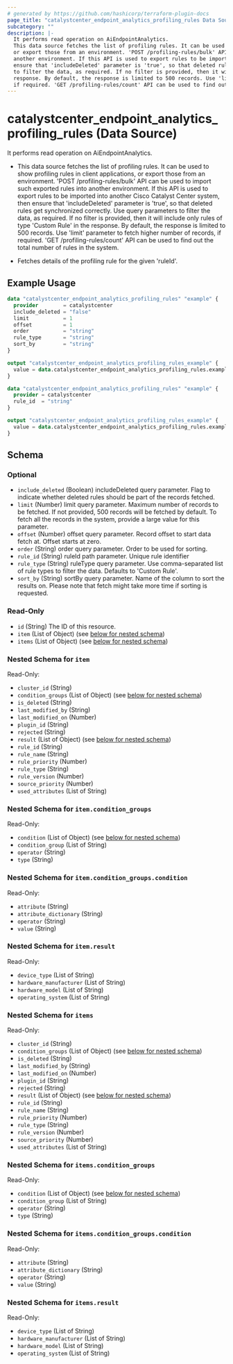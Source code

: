 ```yaml
---
# generated by https://github.com/hashicorp/terraform-plugin-docs
page_title: "catalystcenter_endpoint_analytics_profiling_rules Data Source - terraform-provider-catalystcenter"
subcategory: ""
description: |-
  It performs read operation on AiEndpointAnalytics.
  This data source fetches the list of profiling rules. It can be used to show profiling rules in client applications,
  or export those from an environment. 'POST /profiling-rules/bulk' API can be used to import such exported rules into
  another environment. If this API is used to export rules to be imported into another Cisco Catalyst Center system, then
  ensure that 'includeDeleted' parameter is 'true', so that deleted rules get synchronized correctly. Use query parameters
  to filter the data, as required. If no filter is provided, then it will include only rules of type 'Custom Rule' in the
  response. By default, the response is limited to 500 records. Use 'limit' parameter to fetch higher number of records,
  if required. 'GET /profiling-rules/count' API can be used to find out the total number of rules in the system.Fetches details of the profiling rule for the given 'ruleId'.
---
```


# catalystcenter_endpoint_analytics_profiling_rules (Data Source)

It performs read operation on AiEndpointAnalytics.

- This data source fetches the list of profiling rules. It can be used to show profiling rules in client applications,
or export those from an environment. 'POST /profiling-rules/bulk' API can be used to import such exported rules into
another environment. If this API is used to export rules to be imported into another Cisco Catalyst Center system, then
ensure that 'includeDeleted' parameter is 'true', so that deleted rules get synchronized correctly. Use query parameters
to filter the data, as required. If no filter is provided, then it will include only rules of type 'Custom Rule' in the
response. By default, the response is limited to 500 records. Use 'limit' parameter to fetch higher number of records,
if required. 'GET /profiling-rules/count' API can be used to find out the total number of rules in the system.

- Fetches details of the profiling rule for the given 'ruleId'.

## Example Usage

```terraform
data "catalystcenter_endpoint_analytics_profiling_rules" "example" {
  provider        = catalystcenter
  include_deleted = "false"
  limit           = 1
  offset          = 1
  order           = "string"
  rule_type       = "string"
  sort_by         = "string"
}

output "catalystcenter_endpoint_analytics_profiling_rules_example" {
  value = data.catalystcenter_endpoint_analytics_profiling_rules.example.items
}

data "catalystcenter_endpoint_analytics_profiling_rules" "example" {
  provider = catalystcenter
  rule_id  = "string"
}

output "catalystcenter_endpoint_analytics_profiling_rules_example" {
  value = data.catalystcenter_endpoint_analytics_profiling_rules.example.item
}
```

<!-- schema generated by tfplugindocs -->
## Schema

### Optional

- `include_deleted` (Boolean) includeDeleted query parameter. Flag to indicate whether deleted rules should be part of the records fetched.
- `limit` (Number) limit query parameter. Maximum number of records to be fetched. If not provided, 500 records will be fetched by default. To fetch all the records in the system, provide a large value for this parameter.
- `offset` (Number) offset query parameter. Record offset to start data fetch at. Offset starts at zero.
- `order` (String) order query parameter. Order to be used for sorting.
- `rule_id` (String) ruleId path parameter. Unique rule identifier
- `rule_type` (String) ruleType query parameter. Use comma-separated list of rule types to filter the data. Defaults to 'Custom Rule'.
- `sort_by` (String) sortBy query parameter. Name of the column to sort the results on. Please note that fetch might take more time if sorting is requested.

### Read-Only

- `id` (String) The ID of this resource.
- `item` (List of Object) (see [below for nested schema](#nestedatt--item))
- `items` (List of Object) (see [below for nested schema](#nestedatt--items))

<a id="nestedatt--item"></a>
### Nested Schema for `item`

Read-Only:

- `cluster_id` (String)
- `condition_groups` (List of Object) (see [below for nested schema](#nestedobjatt--item--condition_groups))
- `is_deleted` (String)
- `last_modified_by` (String)
- `last_modified_on` (Number)
- `plugin_id` (String)
- `rejected` (String)
- `result` (List of Object) (see [below for nested schema](#nestedobjatt--item--result))
- `rule_id` (String)
- `rule_name` (String)
- `rule_priority` (Number)
- `rule_type` (String)
- `rule_version` (Number)
- `source_priority` (Number)
- `used_attributes` (List of String)

<a id="nestedobjatt--item--condition_groups"></a>
### Nested Schema for `item.condition_groups`

Read-Only:

- `condition` (List of Object) (see [below for nested schema](#nestedobjatt--item--condition_groups--condition))
- `condition_group` (List of String)
- `operator` (String)
- `type` (String)

<a id="nestedobjatt--item--condition_groups--condition"></a>
### Nested Schema for `item.condition_groups.condition`

Read-Only:

- `attribute` (String)
- `attribute_dictionary` (String)
- `operator` (String)
- `value` (String)



<a id="nestedobjatt--item--result"></a>
### Nested Schema for `item.result`

Read-Only:

- `device_type` (List of String)
- `hardware_manufacturer` (List of String)
- `hardware_model` (List of String)
- `operating_system` (List of String)



<a id="nestedatt--items"></a>
### Nested Schema for `items`

Read-Only:

- `cluster_id` (String)
- `condition_groups` (List of Object) (see [below for nested schema](#nestedobjatt--items--condition_groups))
- `is_deleted` (String)
- `last_modified_by` (String)
- `last_modified_on` (Number)
- `plugin_id` (String)
- `rejected` (String)
- `result` (List of Object) (see [below for nested schema](#nestedobjatt--items--result))
- `rule_id` (String)
- `rule_name` (String)
- `rule_priority` (Number)
- `rule_type` (String)
- `rule_version` (Number)
- `source_priority` (Number)
- `used_attributes` (List of String)

<a id="nestedobjatt--items--condition_groups"></a>
### Nested Schema for `items.condition_groups`

Read-Only:

- `condition` (List of Object) (see [below for nested schema](#nestedobjatt--items--condition_groups--condition))
- `condition_group` (List of String)
- `operator` (String)
- `type` (String)

<a id="nestedobjatt--items--condition_groups--condition"></a>
### Nested Schema for `items.condition_groups.condition`

Read-Only:

- `attribute` (String)
- `attribute_dictionary` (String)
- `operator` (String)
- `value` (String)



<a id="nestedobjatt--items--result"></a>
### Nested Schema for `items.result`

Read-Only:

- `device_type` (List of String)
- `hardware_manufacturer` (List of String)
- `hardware_model` (List of String)
- `operating_system` (List of String)
